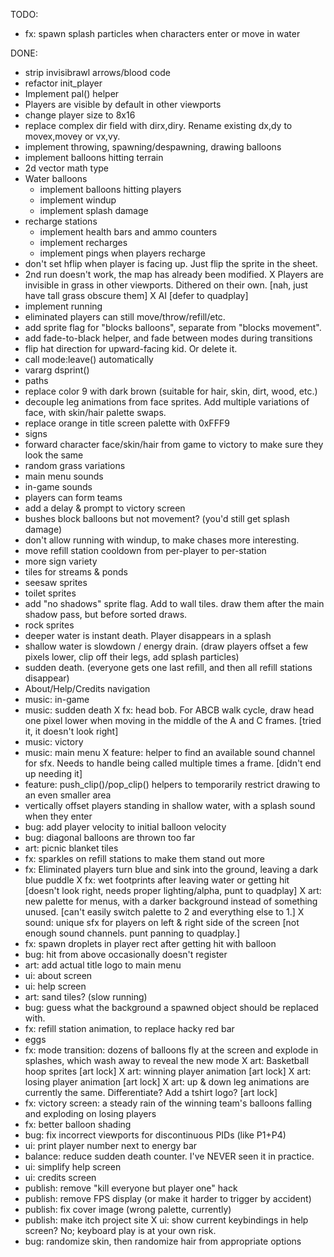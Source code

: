 TODO:
- fx: spawn splash particles when characters enter or move in water
  
DONE:
* strip invisibrawl arrows/blood code
* refactor init_player
* Implement pal() helper
* Players are visible by default in other viewports
* change player size to 8x16
* replace complex dir field with dirx,diry. Rename existing dx,dy to movex,movey or vx,vy.
* implement throwing, spawning/despawning, drawing balloons
* implement balloons hitting terrain
* 2d vector math type
* Water balloons
  * implement balloons hitting players
  * implement windup
  * implement splash damage
* recharge stations
  * implement health bars and ammo counters
  * implement recharges
  * implement pings when players recharge
* don't set hflip when player is facing up. Just flip the sprite in the sheet.
* 2nd run doesn't work, the map has already been modified.
X Players are invisible in grass in other viewports. Dithered on their own. [nah, just have tall grass obscure them]
X AI [defer to quadplay]
* implement running
* eliminated players can still move/throw/refill/etc.
* add sprite flag for "blocks balloons", separate from "blocks movement".
* add fade-to-black helper, and fade between modes during transitions
* flip hat direction for upward-facing kid. Or delete it.
* call mode:leave() automatically
* vararg dsprint()
* paths
* replace color 9 with dark brown (suitable for hair, skin, dirt, wood, etc.)
* decouple leg animations from face sprites. Add multiple variations of face, with skin/hair palette swaps.
* replace orange in title screen palette with 0xFFF9
* signs
* forward character face/skin/hair from game to victory to make sure they look the same
* random grass variations
* main menu sounds
* in-game sounds
* players can form teams
* add a delay & prompt to victory screen
* bushes block balloons but not movement? (you'd still get splash damage)
* don't allow running with windup, to make chases more interesting.
* move refill station cooldown from per-player to per-station
* more sign variety
* tiles for streams & ponds
* seesaw sprites
* toilet sprites
* add "no shadows" sprite flag. Add to wall tiles. draw them after the main shadow pass, but before sorted draws.
* rock sprites
* deeper water is instant death. Player disappears in a splash
* shallow water is slowdown / energy drain. (draw players offset a few pixels lower, clip off their legs, add splash particles)
* sudden death. (everyone gets one last refill, and then all refill stations disappear)
* About/Help/Credits navigation
* music: in-game
* music: sudden death
X fx: head bob. For ABCB walk cycle, draw head one pixel lower when moving in the middle of the A and C frames. [tried it, it doesn't look right]
* music: victory
* music: main menu
X feature: helper to find an available sound channel for sfx. Needs to handle being called multiple times a frame. [didn't end up needing it]
* feature: push_clip()/pop_clip() helpers to temporarily restrict drawing to an even smaller area
* vertically offset players standing in shallow water, with a splash sound when they enter
* bug: add player velocity to initial balloon velocity
* bug: diagonal balloons are thrown too far
* art: picnic blanket tiles
* fx: sparkles on refill stations to make them stand out more
* fx: Eliminated players turn blue and sink into the ground, leaving a dark blue puddle
X fx: wet footprints after leaving water or getting hit [doesn't look right, needs proper lighting/alpha, punt to quadplay]
X art: new palette for menus, with a darker background instead of something unused. [can't easily switch palette to 2 and everything else to 1.]
X sound: unique sfx for players on left & right side of the screen [not enough sound channels. punt panning to quadplay.]
* fx: spawn droplets in player rect after getting hit with balloon
* bug: hit from above occasionally doesn't register
* art: add actual title logo to main menu
* ui: about screen
* ui: help screen
* art: sand tiles? (slow running)
* bug: guess what the background a spawned object should be replaced with.
* fx: refill station animation, to replace hacky red bar
* eggs
* fx: mode transition: dozens of balloons fly at the screen and explode in splashes, which wash away to reveal the new mode
X art: Basketball hoop sprites [art lock]
X art: winning player animation [art lock]
X art: losing player animation [art lock]
X art: up & down leg animations are currently the same. Differentiate? Add a tshirt logo? [art lock]
* fx: victory screen: a steady rain of the winning team's balloons falling and exploding on losing players
* fx: better balloon shading
* bug: fix incorrect viewports for discontinuous PIDs (like P1+P4)
* ui: print player number next to energy bar
* balance: reduce sudden death counter. I've NEVER seen it in practice.
* ui: simplify help screen
* ui: credits screen
* publish: remove "kill everyone but player one" hack
* publish: remove FPS display (or make it harder to trigger by accident)
* publish: fix cover image (wrong palette, currently)
* publish: make itch project site
X ui: show current keybindings in help screen? No; keyboard play is at your own risk.
* bug: randomize skin, then randomize hair from appropriate options
